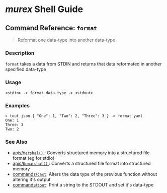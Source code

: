 # _murex_ Shell Guide

## Command Reference: `format`

> Reformat one data-type into another data-type

### Description

`format` takes a data from STDIN and returns that data reformated in another
specified data-type

### Usage

    <stdin> -> format data-type -> <stdout>

### Examples

    » tout json { "One": 1, "Two": 2, "Three": 3 } -> format yaml
    One: 1
    Three: 3
    Two: 2

### See Also

* [apis/`Marshal()` ](../apis/marshal.md):
  Converts structured memory into a structured file format (eg for stdio)
* [apis/`Unmarshal()` ](../apis/unmarshal.md):
  Converts a structured file format into structured memory
* [commands/`cast`](../commands/cast.md):
  Alters the data type of the previous function without altering it's output
* [commands/`tout`](../commands/tout.md):
  Print a string to the STDOUT and set it's data-type